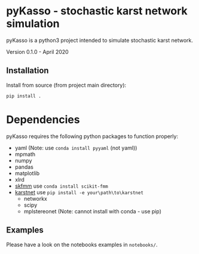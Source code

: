 # pyKasso - stochastic karst network simulation

pyKasso is a python3 project intended to simulate stochastic karst network.

Version 0.1.0 - April 2020


## Installation

Install from source (from project main directory):
```
pip install .
```

# Dependencies

pyKasso requires the following python packages to function properly:
- yaml (Note: use `conda install pyyaml` (not yaml))
- mpmath
- numpy
- pandas
- matplotlib
- xlrd
- [skfmm](https://github.com/scikit-fmm/scikit-fmm) use `conda install scikit-fmm`
- [karstnet](https://github.com/UniNE-CHYN/karstnet) use `pip install -e your\path\to\karstnet`
	- networkx
	- scipy
	- mplstereonet (Note: cannot install with conda - use pip)


## Examples

Please have a look on the notebooks examples in ``notebooks/``.